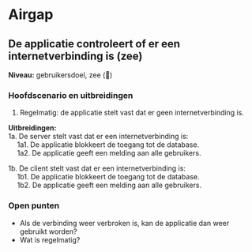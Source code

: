 # Airgap

## De applicatie controleert of er een internetverbinding is (zee)

__Niveau:__ gebruikersdoel, zee  (🌊)

### Hoofdscenario en uitbreidingen

1. Regelmatig: de applicatie stelt vast dat er geen internetverbinding is.

__Uitbreidingen:__  
1a. De server stelt vast dat er een internetverbinding is:  
&emsp; 1a1. De applicatie blokkeert de toegang tot de database.  
&emsp; 1a2. De applicatie geeft een melding aan alle gebruikers.  

1b. De client stelt vast dat er een internetverbinding is:  
&emsp; 1b1. De applicatie blokkeert de toegang tot de database.  
&emsp; 1b2. De applicatie geeft een melding aan alle gebruikers.  

### Open punten

- Als de verbinding weer verbroken is, kan de applicatie dan weer gebruikt worden?
- Wat is regelmatig?
